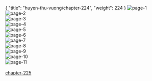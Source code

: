 { "title": "huyen-thu-vuong/chapter-224", "weight": 224 }
<img src="huyen-thu-vuong_0224_01-391ecd1739b865ebfd107b901350c92e.webp" alt="page-1" origin="http://1.bp.blogspot.com/-Er9UIYw-Ers/W1hH6MOyFjI/AAAAAAAAILQ/PGAFU5H3DFkkUfTYkAPvxUjk4aI9kVrUgCLcBGAs/s1600/1.jpg?imgmax=0"><br/>
<img src="huyen-thu-vuong_0224_02-53136052388075d92f8b930b4471f1a0.webp" alt="page-2" origin="http://1.bp.blogspot.com/-ScnGpFJxY2U/W1hH6icF1QI/AAAAAAAAILc/LEs4-t_ep-w7JgLa6MmYKc1sJVLrs8NjwCLcBGAs/s1600/2.jpg?imgmax=0"><br/>
<img src="huyen-thu-vuong_0224_03-e142f516e042de167b15475b51a39e28.webp" alt="page-3" origin="http://1.bp.blogspot.com/-tvcvhWe8JEk/W1hH6lrYGGI/AAAAAAAAILg/of83HfCUSEcih_-U6qeMOMB96nkU5DEXgCLcBGAs/s1600/3.jpg?imgmax=0"><br/>
<img src="huyen-thu-vuong_0224_04-780aea6a6cac255e6a902f7baf6b188d.webp" alt="page-4" origin="http://1.bp.blogspot.com/-CW4sSW6vmss/W1hH61w-gqI/AAAAAAAAILk/wZA02Zoj7SUpq9wigICGT4eeg6ZzW-qkQCLcBGAs/s1600/4.jpg?imgmax=0"><br/>
<img src="huyen-thu-vuong_0224_05-e88c72fb73ff445c2a5390c63c86fce5.webp" alt="page-5" origin="http://1.bp.blogspot.com/-VwCa20iKRjc/W1hH7IRxUvI/AAAAAAAAILo/HD1KoSVXDRMjPRZUuQ98dNnOdN-VB1ycQCLcBGAs/s1600/5.jpg?imgmax=0"><br/>
<img src="huyen-thu-vuong_0224_06-3f4d93ad76f0de93c7fa79585d7c5ae0.webp" alt="page-6" origin="http://1.bp.blogspot.com/-C6BPhitqzVs/W1hH7aepRfI/AAAAAAAAILs/tOgDUFBxL4YaGmcBdcXOOras611CkG88ACLcBGAs/s1600/6.jpg?imgmax=0"><br/>
<img src="huyen-thu-vuong_0224_07-62166f5abce05c0a25072c93da81bfd2.webp" alt="page-7" origin="http://1.bp.blogspot.com/-xCeG08-0bx0/W1hH7lc26eI/AAAAAAAAILw/ncMgUOZdKRQBFYZdMDotpbwWXTYsy4p4QCLcBGAs/s1600/7.jpg?imgmax=0"><br/>
<img src="huyen-thu-vuong_0224_08-b338f7ce7c538725ecf6706070d8ec1d.webp" alt="page-8" origin="http://1.bp.blogspot.com/-c9ilfKwdoAw/W1hH7oDL0jI/AAAAAAAAIL0/FNBqTA23vgUac4NcX0CQsBmEy4YJ9onJgCLcBGAs/s1600/8.jpg?imgmax=0"><br/>
<img src="huyen-thu-vuong_0224_09-aecdd282b4a71c8e8489c62fa2579f00.webp" alt="page-9" origin="http://1.bp.blogspot.com/-bjiKf-eMccI/W1hH7xRtNUI/AAAAAAAAIL4/IcSwWitRAmsrgLbmmA42VM-hinqIIcsbACLcBGAs/s1600/9.jpg?imgmax=0"><br/>
<img src="huyen-thu-vuong_0224_10-55ef3e7475dd191bc7eaba7493332ce2.webp" alt="page-10" origin="http://1.bp.blogspot.com/-83QYt8r54eI/W1hH6A543GI/AAAAAAAAILU/JysSdse1c3EjKf1eVK_K4f0Dd0CjCN6cwCLcBGAs/s1600/10.jpg?imgmax=0"><br/>
<img src="huyen-thu-vuong_0224_11-768100661037455daec9635512525160.webp" alt="page-11" origin="http://1.bp.blogspot.com/-5mT5B-Av4j0/W1hH6J3angI/AAAAAAAAILY/5x_QW93JpOQkRSrm7HelzXigKB-oU7F_ACLcBGAs/s1600/11.jpg?imgmax=0"><br/>
<br/><a class="nextchap" href="/huyen-thu-vuong/chapter-225">chapter-225</a>
